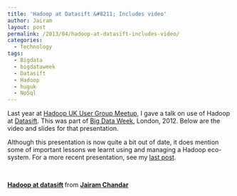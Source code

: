 ```yaml
---
title: 'Hadoop at Datasift &#8211; Includes video'
author: Jairam
layout: post
permalink: /2013/04/hadoop-at-datasift-includes-video/
categories:
  - Technology
tags:
  - Bigdata
  - bigdataweek
  - Datasift
  - Hadoop
  - huguk
  - NoSql
---
```

Last year at [Hadoop UK User Group Meetup][1], I gave a talk on use of Hadoop at [Datasift][2]. This was part of [Big Data Week][3], London, 2012. Below are the video and slides for that presentation.

Although this presentation is now quite a bit out of date, it does mention some of important lessons we learnt using and managing a Hadoop eco-system. For a more recent presentation, see my [last post][4].

<div class="jetpack-video-wrapper">
  <span class='embed-youtube' style='text-align:center; display: block;'></span>
</div>

&nbsp;

<div class="jetpack-video-wrapper">
  <div style="margin-bottom:5px">
    <strong> <a href="https://www.slideshare.net/jairamc/hadoop-at-datasift" title="Hadoop at datasift" target="_blank">Hadoop at datasift</a> </strong> from <strong><a href="http://www.slideshare.net/jairamc" target="_blank">Jairam Chandar</a></strong>
  </div>
</div>

 [1]: http://huguk.org/
 [2]: http://www,datasift.com
 [3]: http://bigdataweek.com/ "Big Data Week"
 [4]: http://blog.jairam.me/2013/04/hadoop-at-datasift/
